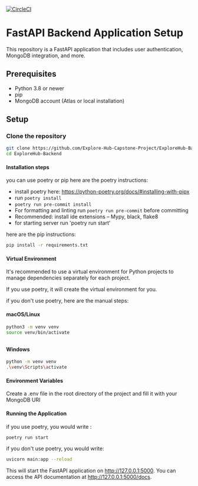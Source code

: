 [![CircleCI](https://dl.circleci.com/status-badge/img/circleci/Nz6HcS3RP2iARiLEhS7sKA/SyLuVRPkuQZ9tjAcjYqiEk/tree/main.svg?style=svg&circle-token=CCIPRJ_DaT8vkVivYCjKAV9kzoPdk_c30c487ba9f51a1a0c3155178cfe7aaac5bc8826)](https://dl.circleci.com/status-badge/redirect/circleci/Nz6HcS3RP2iARiLEhS7sKA/SyLuVRPkuQZ9tjAcjYqiEk/tree/main)

# FastAPI Backend Application Setup

This repository is a FastAPI application that includes user authentication, MongoDB integration, and more.

## Prerequisites

- Python 3.8 or newer
- pip
- MongoDB account (Atlas or local installation)

## Setup

### Clone the repository

```bash
git clone https://github.com/Explore-Hub-Capstone-Project/ExploreHub-Backend
cd ExploreHub-Backend
```
#### Installation steps
you can use poetry or pip 
here are the poetry instructions:
 - install poetry here: https://python-poetry.org/docs/#installing-with-pipx
 - run `poetry install`
 - `poetry run pre-commit install`
 - For formatting and linting run `poetry run pre-commit` before committing
 - Recommended: install ide extensions – Mypy, black, flake8
 - for starting server run 'poetry run start'

here are the pip instructions:

```bash
pip install -r requirements.txt
```

#### Virtual Environment

It's recommended to use a virtual environment for Python projects to manage dependencies separately for each project.

If you use poetry, it will create the virtual environment for you. 

if you don't use poetry, here are the manual steps:
#### macOS/Linux

```bash
python3 -m venv venv
source venv/bin/activate
```
## 
#### Windows

```bash
python -m venv venv
.\venv\Scripts\activate
```

#### Environment Variables

Create a .env file in the root directory of the project and fill it with your MongoDB URI

#### Running the Application
if you use poetry, you would write :
```bash
poetry run start
```
if you don't use poetry, you would write:

```bash
uvicorn main:app --reload
```

This will start the FastAPI application on http://127.0.0.1:5000. You can access the API documentation at http://127.0.0.1:5000/docs.
